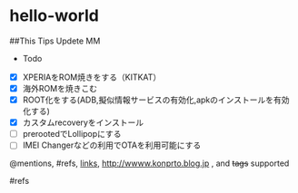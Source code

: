 # hello-world
##This Tips Updete MM
* Todo

- [x] XPERIAをROM焼きをする（KITKAT）
- [x] 海外ROMを焼きこむ
- [x] ROOT化をする(ADB,擬似情報サービスの有効化,apkのインストールを有効化する)
- [x] カスタムrecoveryをインストール
- [ ] prerootedでLollipopにする
- [ ] IMEI Changerなどの利用でOTAを利用可能にする 

@mentions, #refs, [links](), http://wwww.konprto.blog.jp , and <del>tags</del> supported

#refs 
